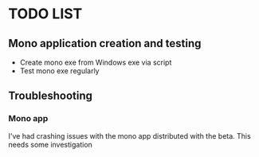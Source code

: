 # TODO LIST

## Mono application creation and testing

* Create mono exe from Windows exe via script
* Test mono exe regularly

## Troubleshooting

### Mono app

I've had crashing issues with the mono app distributed with the beta. This needs some investigation
